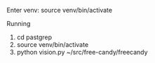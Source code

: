 Enter venv: source venv/bin/activate


Running
1. cd pastgrep
2. source venv/bin/activate
3. python vision.py ~/src/free-candy/freecandy
